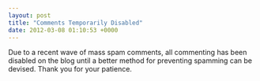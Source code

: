 ```yaml
---
layout: post
title: "Comments Temporarily Disabled"
date: 2012-03-08 01:10:53 +0000
---
```

Due to a recent wave of mass spam comments, all commenting has been disabled on the blog until a better method for preventing spamming can be devised. Thank you for your patience.
